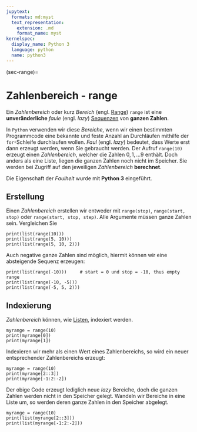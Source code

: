 ```yaml
---
jupytext:
  formats: md:myst
  text_representation:
    extension: .md
    format_name: myst
kernelspec:
  display_name: Python 3
  language: python
  name: python3
---
```


(sec-range)=
# Zahlenbereich - range

Ein *Zahlenbereich* oder kurz *Bereich* (engl. [Range](https://docs.python.org/3/library/stdtypes.html#typesseq-range)) ``range`` ist eine **unveränderliche** *faule* (engl. *lazy*) [Sequenzen](https://docs.python.org/3/library/stdtypes.html#sequence-types-list-tuple-range) von **ganzen Zahlen**.

In ``Python`` verwenden wir diese *Bereiche*, wenn wir einen bestimmten Programmcode eine bekannte und feste Anzahl an Durchläufen mithilfe der ``for``-Schleife durchlaufen wollen.
*Faul* (engl. *lazy*) bedeutet, dass Werte erst dann erzeugt werden, wenn Sie gebraucht werden.
Der Aufruf ``range(10)`` erzeugt einen *Zahlenbereich*, welcher die Zahlen $0, 1, \ldots 9$ enthält.
Doch anders als eine Liste, liegen die ganzen Zahlen noch nicht im Speicher.
Sie werden bei Zugriff auf den jeweiligen *Zahlenbereich* **berechnet**.

Die Eigenschaft der *Faulheit* wurde mit **Python 3** eingeführt.

## Erstellung

Einen *Zahlenbereich* erstellen wir entweder mit ``range(stop)``, ``range(start, stop)`` oder ``range(start, stop, step)``.
Alle Argumente müssen ganze Zahlen sein. Vergleichen Sie

```{code-cell} python3
print(list(range(10)))
print(list(range(5, 10)))
print(list(range(5, 10, 2)))
```

Auch negative ganze Zahlen sind möglich, hiermit können wir eine absteigende Sequenz erzeugen:

```{code-cell} python3
print(list(range(-10)))     # start = 0 und stop = -10, thus empty range
print(list(range(-10, -5)))
print(list(range(-5, 5, 2)))
```

## Indexierung

*Zahlenbereich* können, wie [Listen](sec-list-index), indexiert werden.

```{code-cell} python3
myrange = range(10)
print(myrange[0])
print(myrange[1])
```

Indexieren wir mehr als einen Wert eines Zahlenbereichs, so wird ein neuer entsprechender Zahlenbereichs erzeugt:

```{code-cell} python3
myrange = range(10)
print(myrange[2::3])
print(myrange[-1:2:-2])
```

Der obige Code erzeugt lediglich neue *lazy* Bereiche, doch die ganzen Zahlen werden nicht in den Speicher gelegt.
Wandeln wir Bereiche in eine Liste um, so werden deren ganze Zahlen in den Speicher abgelegt.

```{code-cell} python3
myrange = range(10)
print(list(myrange[2::3]))
print(list(myrange[-1:2:-2]))
```